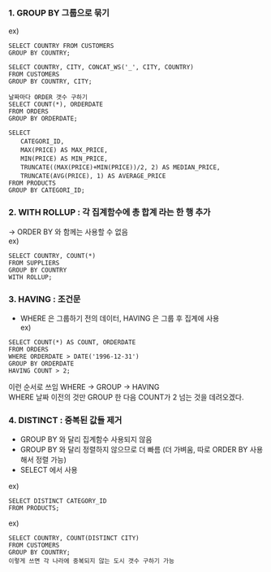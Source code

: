### 1. GROUP BY 그룹으로 묶기

ex)
```
SELECT COUNTRY FROM CUSTOMERS
GROUP BY COUNTRY;
```
```
SELECT COUNTRY, CITY, CONCAT_WS('_', CITY, COUNTRY)
FROM CUSTOMERS
GROUP BY COUNTRY, CITY;
```
```
날짜마다 ORDER 갯수 구하기
SELECT COUNT(*), ORDERDATE
FROM ORDERS
GROUP BY ORDERDATE;
```
```
SELECT 
　　CATEGORI_ID,
　　MAX(PRICE) AS MAX_PRICE,
　　MIN(PRICE) AS MIN_PRICE,
　　TRUNCATE((MAX(PRICE)+MIN(PRICE))/2, 2) AS MEDIAN_PRICE,
　　TRUNCATE(AVG(PRICE), 1) AS AVERAGE_PRICE
FROM PRODUCTS
GROUP BY CATEGORI_ID;
```

### 2. WITH ROLLUP : 각 집계함수에 총 합계 라는 한 행 추가
-> ORDER BY 와 함께는 사용할 수 없음  
ex)
```
SELECT COUNTRY, COUNT(*)
FROM SUPPLIERS
GROUP BY COUNTRY
WITH ROLLUP;
```


### 3. HAVING : 조건문
- WHERE 은 그룹하기 전의 데이터, HAVING 은 그룹 후 집계에 사용  
ex)  
```
SELECT COUNT(*) AS COUNT, ORDERDATE
FROM ORDERS
WHERE ORDERDATE > DATE('1996-12-31')
GROUP BY ORDERDATE
HAVING COUNT > 2;
```
이런 순서로 쓰임 WHERE -> GROUP -> HAVING  
WHERE 날짜 이전의 것만 GROUP 한 다음 COUNT가 2 넘는 것을 데려오겠다.  


### 4. DISTINCT : 중복된 값들 제거
- GROUP BY 와 달리 집계함수 사용되지 않음
- GROUP BY 와 달리 정렬하지 않으므로 더 빠름 (더 가벼움, 따로 ORDER BY 사용해서 정렬 가능)
- SELECT 에서 사용

ex)
```
SELECT DISTINCT CATEGORY_ID
FROM PRODUCTS;
```
ex)
```
SELECT COUNTRY, COUNT(DISTINCT CITY)
FROM CUSTOMERS
GROUP BY COUNTRY;
이렇게 쓰면 각 나라에 중복되지 않는 도시 갯수 구하기 가능
```
